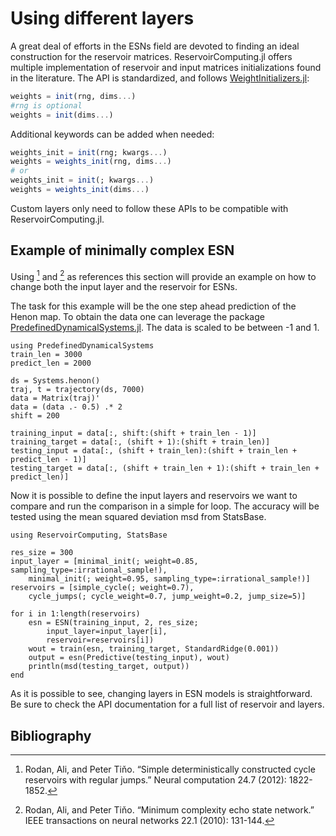 # Using different layers

A great deal of efforts in the ESNs field are devoted to finding an ideal construction
for the reservoir matrices. ReservoirComputing.jl offers multiple implementation of
reservoir and input matrices initializations found in the literature.
The API is standardized, and follows 
[WeightInitializers.jl](https://github.com/LuxDL/Lux.jl/tree/main/lib/WeightInitializers):

```julia
weights = init(rng, dims...)
#rng is optional
weights = init(dims...)
```

Additional keywords can be added when needed:

```julia
weights_init = init(rng; kwargs...)
weights = weights_init(rng, dims...)
# or
weights_init = init(; kwargs...)
weights = weights_init(dims...)
```

Custom layers only need to follow these APIs to be compatible with ReservoirComputing.jl.

## Example of minimally complex ESN

Using [^rodan2012] and [^rodan2010] as references this section will provide an
example on how to change both the input layer and the reservoir for ESNs.

The task for this example will be the one step ahead prediction of the Henon map.
To obtain the data one can leverage the package
[PredefinedDynamicalSystems.jl](https://juliadynamics.github.io/PredefinedDynamicalSystems.jl/dev/).
The data is scaled to be between -1 and 1.

```@example minesn
using PredefinedDynamicalSystems
train_len = 3000
predict_len = 2000

ds = Systems.henon()
traj, t = trajectory(ds, 7000)
data = Matrix(traj)'
data = (data .- 0.5) .* 2
shift = 200

training_input = data[:, shift:(shift + train_len - 1)]
training_target = data[:, (shift + 1):(shift + train_len)]
testing_input = data[:, (shift + train_len):(shift + train_len + predict_len - 1)]
testing_target = data[:, (shift + train_len + 1):(shift + train_len + predict_len)]
```

Now it is possible to define the input layers and reservoirs we want to compare and run
the comparison in a simple for loop. The accuracy will be tested using the mean squared
deviation msd from StatsBase.

```@example minesn
using ReservoirComputing, StatsBase

res_size = 300
input_layer = [minimal_init(; weight=0.85, sampling_type=:irrational_sample!),
    minimal_init(; weight=0.95, sampling_type=:irrational_sample!)]
reservoirs = [simple_cycle(; weight=0.7),
    cycle_jumps(; cycle_weight=0.7, jump_weight=0.2, jump_size=5)]

for i in 1:length(reservoirs)
    esn = ESN(training_input, 2, res_size;
        input_layer=input_layer[i],
        reservoir=reservoirs[i])
    wout = train(esn, training_target, StandardRidge(0.001))
    output = esn(Predictive(testing_input), wout)
    println(msd(testing_target, output))
end
```

As it is possible to see, changing layers in ESN models is straightforward.
Be sure to check the API documentation for a full list of reservoir and layers.

## Bibliography

[^rodan2012]: Rodan, Ali, and Peter Tiňo.
    “Simple deterministically constructed cycle reservoirs with regular jumps.”
    Neural computation 24.7 (2012): 1822-1852.
[^rodan2010]: Rodan, Ali, and Peter Tiňo.
    “Minimum complexity echo state network.”
    IEEE transactions on neural networks 22.1 (2010): 131-144.
